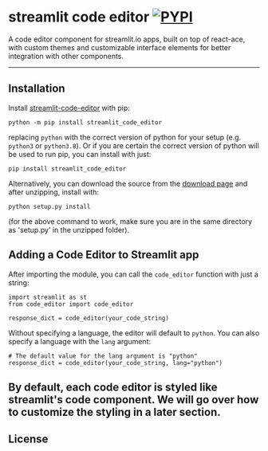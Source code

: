 streamlit code editor  [![PYPI](https://img.shields.io/pypi/v/streamlit-code-editor)](https://pypi.org/project/streamlit-code-editor/#history)
============

A code editor component for streamlit.io apps, built on top of react-ace, with custom themes and customizable interface elements for better integration with other components.


---

## Installation
Install [streamlit-code-editor](https://pypi.org/project/streamlit-code-editor/) with pip:
```
python -m pip install streamlit_code_editor
```
replacing `python` with the correct version of python for your setup (e.g. `python3` or `python3.8`). Or if you are certain the correct version of python will be used to run pip, you can install with just:
```
pip install streamlit_code_editor
```
Alternatively, you can download the source from the [download page](https://pypi.org/project/streamlit-code-editor/#files) and after unzipping, install with:
```
python setup.py install
```
(for the above command to work, make sure you are in the same directory as 'setup.py' in the unzipped folder).

## Adding a Code Editor to Streamlit app
After importing the module, you can call the `code_editor` function with just a string:
```
import streamlit as st
from code_editor import code_editor

response_dict = code_editor(your_code_string)
```
Without specifying a language, the editor will default to `python`. You can also specify a language with the `lang` argument:
```
# The default value for the lang argument is "python"
response_dict = code_editor(your_code_string, lang="python")
```
 By default, each code editor is styled like streamlit's code component. We will go over how to customize the styling in a later section.
---

## License
